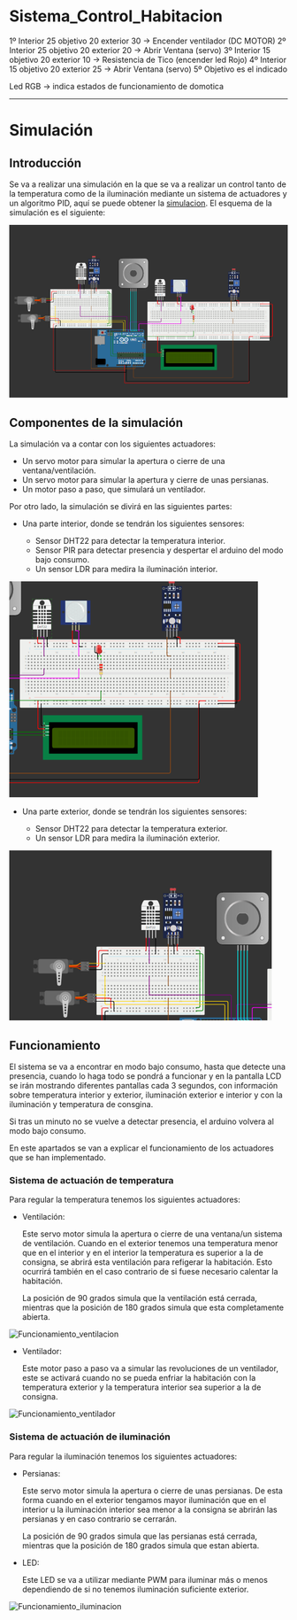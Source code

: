 # Sistema_Control_Habitacion

1º Interior 25 objetivo 20 exterior 30 -> Encender ventilador (DC MOTOR)
2º Interior 25 objetivo 20 exterior 20 -> Abrir Ventana (servo)
3º Interior 15 objetivo 20 exterior 10 -> Resistencia de Tico (encender led Rojo)
4º Interior 15 objetivo 20 exterior 25 -> Abrir Ventana (servo)
5º Objetivo es el indicado

Led RGB -> indica estados de funcionamiento de domotica

---
# Simulación

## Introducción

Se va a realizar una simulación en la que se va a realizar un control tanto de la temperatura como de la iluminación mediante un sistema de actuadores y un algoritmo PID, aquí se puede obtener la [simulacion](https://wokwi.com/projects/398885797039480833). El esquema de la simulación es el siguiente:

![Esquema_simulacion](doc/images/Esquema_simulacion.PNG)

## Componentes de la simulación

La simulación va a contar con los siguientes actuadores:
* Un servo motor para simular la apertura o cierre de una ventana/ventilación.
* Un servo motor para simular la apertura y cierre de unas persianas.
* Un motor paso a paso, que simulará un ventilador.

Por otro lado, la simulación se divirá en las siguientes partes:

* Una parte interior, donde se tendrán los siguientes sensores:
  
  * Sensor DHT22 para detectar la temperatura interior.
  * Sensor PIR para detectar presencia y despertar el arduino del modo bajo consumo.
  * Un sensor LDR para medira la iluminación interior.

![Esquema_interior](doc/images/Parte_Interior_simulacion.PNG)

* Una parte exterior, donde se tendrán los siguientes sensores:
  
  * Sensor DHT22 para detectar la temperatura exterior.
  * Un sensor LDR para medira la iluminación exterior.

![Esquema_interior](doc/images/Parte_Exterior_simulacion.PNG)

## Funcionamiento

El sistema se va a encontrar en modo bajo consumo, hasta que detecte una presencia, cuando lo haga todo se pondrá a funcionar y en la pantalla LCD se irán mostrando diferentes pantallas cada 3 segundos, con información sobre temperatura interior y exterior, iluminación exterior e interior y con la iluminación y temperatura de consgina.

Si tras un minuto no se vuelve a detectar presencia, el arduino volvera al modo bajo consumo.

En este apartados se van a explicar el funcionamiento de los actuadores que se han implementado.
### Sistema de actuación de temperatura

Para regular la temperatura tenemos los siguientes actuadores:

* Ventilación:
  
  Este servo motor simula la apertura o cierre de una ventana/un sistema de ventilación. Cuando en el exterior tenemos una temperatura menor que en el interior y en el interior la temperatura es superior a la de consigna, se abrirá esta ventilación para refigerar la habitación. Esto ocurrirá también en el caso contrario de si fuese necesario calentar la habitación.
  
  La posición de 90 grados simula que la ventilación está cerrada, mientras que la posición de 180 grados simula que esta completamente abierta.

![Funcionamiento_ventilacion](doc/gifts/Funcionamiento_ventilacion.gif)

* Ventilador:
  
  Este motor paso a paso va a simular las revoluciones de un ventilador, este se activará cuando no se pueda enfriar la habitación con la temperatura exterior y la temperatura interior sea superior a la de consigna.
   
![Funcionamiento_ventilador](doc/gifts/Funcionamiento_ventilador.gif)


### Sistema de actuación de iluminación

Para regular la iluminación tenemos los siguientes actuadores:

* Persianas:
  
  Este servo motor simula la apertura o cierre de unas persianas. De esta forma cuando en el exterior tengamos mayor iluminación que en el interior u la iluminación interior sea menor a la consigna se abrirán las persianas y en caso contrario se cerrarán.
  
  La posición de 90 grados simula que las persianas está cerrada, mientras que la posición de 180 grados simula que estan abierta.


* LED:
  
  Este LED se va a utilizar mediante PWM para iluminar más o menos dependiendo de si no tenemos iluminación suficiente exterior.
   
![Funcionamiento_iluminacion](doc/gifts/Funcionamiento_iluminacion.gif)